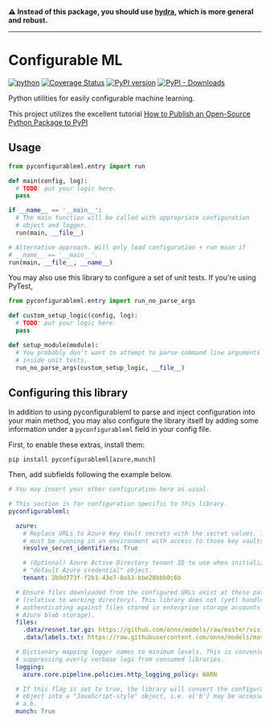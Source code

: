 **:warning: Instead of this package, you should use [hydra](https://hydra.cc/),
which is more general and robust.**

----

# Configurable ML

[![python](https://github.com/dkmiller/pyconfigurableml/workflows/python/badge.svg)](https://github.com/dkmiller/pyconfigurableml/actions?query=workflow%3Apython)
[![Coverage Status](https://coveralls.io/repos/github/dkmiller/pyconfigurableml/badge.svg?branch=master)](https://coveralls.io/github/dkmiller/pyconfigurableml?branch=master)
[![PyPI version](https://badge.fury.io/py/pyconfigurableml.svg)](https://badge.fury.io/py/pyconfigurableml)
[![PyPI - Downloads](https://img.shields.io/pypi/dm/pyconfigurableml)](https://pypi.org/project/pyconfigurableml/)

Python utilities for easily configurable machine learning.

This project utilizes the excellent tutorial
[How to Publish an Open-Source Python Package to PyPI](https://realpython.com/pypi-publish-python-package/)

## Usage

```python
from pyconfigurableml.entry import run

def main(config, log):
  # TODO: put your logic here.
  pass

if __name__ == '__main__':
  # The main function will be called with appropriate configuration
  # object and logger.
  run(main, __file__)

# Alternative approach. Will only load configuration + run main if
# __name__ == '__main__'.
run(main, __file__, __name__)
```

You may also use this library to configure a set of unit tests. If you're using
PyTest, 

```python
from pyconfigurableml.entry import run_no_parse_args

def custom_setup_logic(config, log):
  # TODO: put your logic here.
  pass

def setup_module(module):
  # You probably don't want to attempt to parse command line arguments
  # inside unit tests.
  run_no_parse_args(custom_setup_logic, __file__)
```

## Configuring this library

In addition to using pyconfigurableml to parse and inject configuration into
your main method, you may also configure the library itself by adding some
information under a `pyconfigurableml` field in your config file.

First, to enable these extras, install them:

```
pip install pyconfigurableml[azure,munch]
```

Then, add subfields following the example below.

```yml
# You may insert your other configuration here as usual.

# This section is for configuration specific to this library.
pyconfigurableml:

  azure:
    # Replace URLs to Azure Key Vault secrets with the secret values. The code
    # must be running in an environment with access to those key vaults.
    resolve_secret_identifiers: True

    # (Optional) Azure Active Directory tenant ID to use when initializing a
    # "default Azure credential" object.
    tenant: 2b9d773f-f2b1-43e7-8a53-bbe28bbb0c6b

  # Ensure files downloaded from the configured URLs exist at these paths
  # (relative to working directory). This library does not (yet) handle
  # authenticating against files stored in enterprise storage accounts (e.g.,
  # Azure blob storage).
  files:
    .data/resnet.tar.gz: https://github.com/onnx/models/raw/master/vision/classification/resnet/model/resnet18-v2-7.tar.gz
    .data/labels.txt: https://raw.githubusercontent.com/onnx/models/master/vision/classification/synset.txt

  # Dictionary mapping logger names to minimum levels. This is convenient for
  # suppressing overly verbose logs from consumed libraries.
  logging:
    azure.core.pipeline.policies.http_logging_policy: WARN

  # If this flag is set to true, the library will convert the configuration
  # object into a "JavaScript-style" object, i.e. a['b'] may be accessed via
  # a.b.
  munch: True
```

